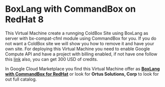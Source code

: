# BoxLang with CommandBox on RedHat 8

This Virtual Machine create a runnging ColdBox Site using BoxLang as server with bx-compat-cfml module using CommandBox for you. If you do not want a ColdBox site we will show you how to remove it and have your own site. For deploying this Virtual Machine you need to enable Google Compute API and have a project with billing enabled, if not have one follow this [link](https://cloud.google.com/?hl=en) also, you can get 300 USD of credits.

In Google Cloud Marketplace you find this Virtual Machine offer as [**BoxLang with CommandBox for RedHat**]() or look for **Ortus Solutions, Corp** to look for out full catalog.